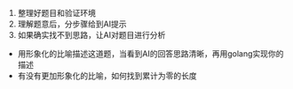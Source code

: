1. 整理好题目和验证环境
2. 理解题意后，分步骤给到AI提示
3. 如果确实找不到思路，让AI对题目进行分析
* 用形象化的比喻描述这道题，当看到AI的回答思路清晰，再用golang实现你的描述
* 有没有更加形象化的比喻，如何找到累计为零的长度
